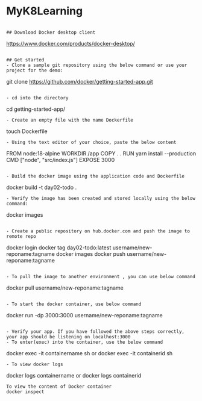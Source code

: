 # MyK8Learning

```

## Download Docker desktop client
```
https://www.docker.com/products/docker-desktop/
```

## Get started
- Clone a sample git repository using the below command or use your project for the demo:

```
git clone https://github.com/docker/getting-started-app.git
```

- cd into the directory
```
cd getting-started-app/
```
- Create an empty file with the name Dockerfile
```
touch Dockerfile
```
- Using the text editor of your choice, paste the below content 
```
FROM node:18-alpine
WORKDIR /app
COPY . .
RUN yarn install --production
CMD ["node", "src/index.js"]
EXPOSE 3000
```

- Build the docker image using the application code and Dockerfile

```
docker build -t day02-todo .
```
- Verify the image has been created and stored locally using the below command:
```
docker images
```

- Create a public repository on hub.docker.com and push the image to remote repo
```
docker login
docker tag day02-todo:latest username/new-reponame:tagname
docker images
docker push username/new-reponame:tagname
```

- To pull the image to another environment , you can use below command
```
docker pull username/new-reponame:tagname
```

- To start the docker container, use below command

```
docker run -dp 3000:3000 username/new-reponame:tagname
```

- Verify your app. If you have followed the above steps correctly, your app should be listening on localhost:3000
- To enter(exec) into the container, use the below command

```
docker exec -it containername sh
or
docker exec -it containerid sh
```
- To view docker logs

```
docker logs containername
or
docker logs containerid
```
To view the content of Docker container
docker inspect



  

